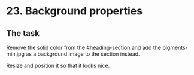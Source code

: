 # 23. Background properties

## The task

Remove the solid color from the #heading-section and add the pigments-min.jpg as a background image to the section instead.

Resize and position it so that it looks nice.